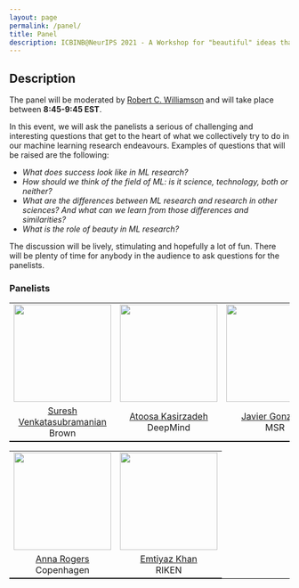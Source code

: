 ```yaml
---
layout: page
permalink: /panel/
title: Panel
description: ICBINB@NeurIPS 2021 - A Workshop for "beautiful" ideas that *should* have worked
---
```


## Description

The panel will be moderated by [Robert C. Williamson](https://uni-tuebingen.de/en/research/core-research/cluster-of-excellence-machine-learning/research/research/cluster-research-groups/professorships/foundations-of-machine-learning-systems/) and will take place between **8:45-9:45 EST**.

In this event, we will ask the panelists a serious of challenging and interesting questions that get to the heart of what we collectively try to do in our machine learning research endeavours. Examples of questions that will be raised are the following:

* *What does success look like in ML research?*
* *How should we think of the field of ML: is it science, technology, both or neither?*
* *What are the differences between ML research and research in other sciences? And what can we learn from those differences and similarities?*
* *What is the role of beauty in ML research?*

The discussion will be lively, stimulating and hopefully a lot of fun. There will be plenty of time for anybody in the audience to ask questions for the panelists.


### Panelists

<table style="width:100%;border-bottom: 1px solid black;">
  <center>
  <tr>
    <td style="text-align:center"><img src="https://pbs.twimg.com/profile_images/867463880582340608/b2CozYM-_400x400.jpg" height="175"></td>
    <td style="text-align:center"><img src="https://i2.wp.com/kasirzadeh.org/wp-content/uploads/2021/11/FullSizeRender.jpg?resize=300%2C252" height="175"></td>
  <td style="text-align:center"><img src="https://www.microsoft.com/en-us/research/uploads/prod/2020/05/javier.png" height="175"></td>

  </tr>
  <tr>
   <td style="text-align:center"><a href="https://vivo.brown.edu/display/suresh">Suresh Venkatasubramanian</a> <br> Brown </td>
   <td style="text-align:center"><a href="https://kasirzadeh.org/">Atoosa Kasirzadeh</a> <br> DeepMind</td>
   <td style="text-align:center"><a href="https://javiergonzalezh.github.io/">Javier Gonzalez</a> <br> MSR </td>


  </tr>
  </center>
  </table>

  <table style="width:100%;border-bottom: 1px solid black;">
  <tr>
  <td style="text-align:center"><img src="https://annargrs.github.io/assets/images/aro.jpg" height="175"></td>
    <td style="text-align:center"><img src="https://emtiyaz.github.io/emti_2021.jpg" height="175"></td>



  </tr>
  <tr>
  <td style="text-align:center"><a href="https://annargrs.github.io/">Anna Rogers</a> <br>Copenhagen</td>
  <td style="text-align:center"><a href="https://emtiyaz.github.io/">Emtiyaz Khan</a> <br> RIKEN </td>


  </tr>
</table>

